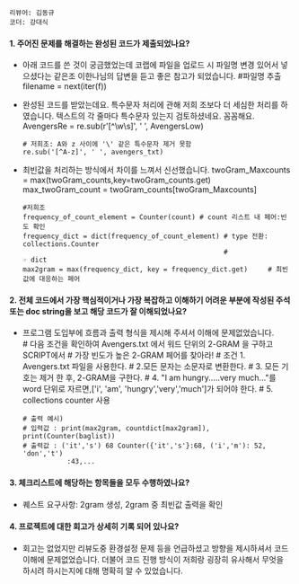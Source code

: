 ```리뷰어: 김동규```  
```코더: 강대식```

#### 1. 주어진 문제를 해결하는 완성된 코드가 제출되었나요?  

* 아래 코드를 쓴 것이 궁금했었는데 코랩에 파일을 업로드 시 파일명 변경 있어서 넣으셨다는 같은조 이한나님의 답변을 듣고 좋은 참고가 되었습니다.
         #파일명 추출
      filename = next(iter(f))
* 완성된 코드를 받았는데요. 특수문자 처리에 관해 저희 조보다 더 세심한 처리를 하였습니다. 텍스트의 각 줄마다 특수문자 있는지 검토하셨네요. 꼼꼼해요.  
      AvengersRe = re.sub(r'[^\w\s]', ' ', AvengersLow)
      
      # 저희조: A와 z 사이에 '\' 같은 특수문자 제거 못함  
      re.sub('[^A-z]', ' ', avengers_txt)  
* 최빈값을 처리하는 방식에서 차이를 느껴서 신선했습니다.
      twoGram_Maxcounts = max(twoGram_counts,key=twoGram_counts.get)  
      max_twoGram_count = twoGram_counts[twoGram_Maxcounts]  
      
      #저희조  
      frequency_of_count_element = Counter(count) # count 리스트 내 페어:빈도 확인  
      frequency_dict = dict(frequency_of_count_element) # type 전환: collections.Counter  
                                                        #                        ☞ dict  
      max2gram = max(frequency_dict, key = frequency_dict.get)     # 최빈값에 대응하는 페어  

#### 2. 전체 코드에서 가장 핵심적이거나 가장 복잡하고 이해하기 어려운 부분에 작성된 주석 또는 doc string을 보고 해당 코드가 잘 이해되었나요?
* 프로그램 도입부에 흐름과 출력 형식을 제시해 주셔서 이해에 문제없었습니다.     
      # 다음 조건을 확인하여 Avengers.txt 에서 워드 단위의 2-GRAM 을 구하고 SCRIPT에서
      # 가장 빈도가 높은 2-GRAM 페어를 찾아라!
      # 조건 1. Avengers.txt 파일을 사용한다.
      #     2.모든 문자는 소문자로 변환한다.
      #     3. 모든 기호는 제거 한 후, 2-GRAM을 구한다.
      #     4. "I am hungry.....very much..."를 word 단위로 자르면,['i', 'am', 
               'hungry','very','much']가 되어야 한다.
      #     5. collections counter 사용
     
      # 출력 예시)
      # 입력값 : print(max2gram, countdict[max2gram]), print(Counter(baglist))
      # 출력값 : ('it','s') 68 Counter({'it','s'}:68, ('i','m'): 52, 'don','t') 
                 :43,...

#### 3. 체크리스트에 해당하는 항목들을 모두 수행하였나요?  

* 퀘스트 요구사항: 2gram 생성, 2gram 중 최빈값 출력을 확인


#### 4. 프로젝트에 대한 회고가 상세히 기록 되어 있나요?  

* 회고는 없었지만 리뷰도중 환경설정 문제 등을 언급하셨고 방향을 제시하셔서 코드 이해에 문제없었습니다. 더불어 코드 진행 방식이 저희랑 굉장히 유사해서 무엇을 하시려 하시는지에 대해 명확히 알 수 있었습니다.  
